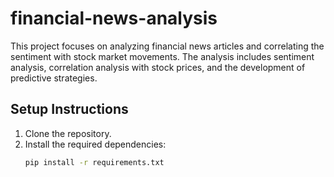 # financial-news-analysis

This project focuses on analyzing financial news articles and correlating the sentiment with stock market movements. The analysis includes sentiment analysis, correlation analysis with stock prices, and the development of predictive strategies.

## Setup Instructions

1. Clone the repository.
2. Install the required dependencies:
   ```bash
   pip install -r requirements.txt

